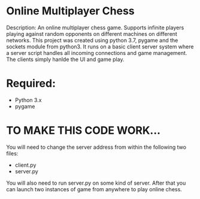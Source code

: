 # Online Multiplayer Chess

Description: An online multiplayer chess game. Supports infinite players playing against random opponents on different machines on different networks. This project was created using python 3.7, pygame and the sockets module from python3. It runs on a basic client server system where a server script handles all incoming connections and game management. The clients simply hanlde the UI and game play.

# Required:

- Python 3.x
- pygame

# TO MAKE THIS CODE WORK...

You will need to change the server address from within the following two files:

- client.py
- server.py

You will also need to run server.py on some kind of server. After that you can launch two instances of game from anywhere to play online chess.
